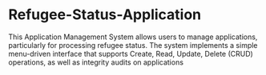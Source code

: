 # Refugee-Status-Application
This Application Management System allows users to manage applications, particularly for processing refugee status. The system implements a simple menu-driven interface that supports Create, Read, Update, Delete (CRUD) operations, as well as integrity audits on applications
